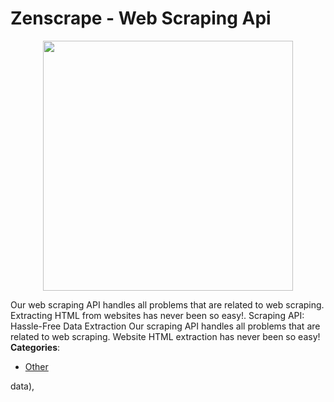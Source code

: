 # Zenscrape - Web Scraping Api

<p align="center">
    <img width="400" src="https://raw.githubusercontent.com/awesome-apis/awesome-apis/apis/zenscrape-web-scraping-api/logo_256x256.png" />
</p>


Our web scraping API handles all problems that are related to web scraping. Extracting HTML from websites has never been so easy!. Scraping API: Hassle-Free Data Extraction
Our scraping API handles all problems that are related to web scraping. Website HTML extraction has never been so easy!
**Categories**:

- [Other](https://github/awesome-apis/awesome-apis#other)



data),


